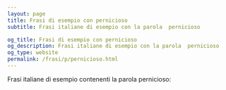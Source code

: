 ```yaml
---
layout: page
title: Frasi di esempio con pernicioso 
subtitle: Frasi italiane di esempio con la parola  pernicioso

og_title: Frasi di esempio con pernicioso 
og_description: Frasi italiane di esempio con la parola  pernicioso
og_type: website
permalink: /frasi/p/pernicioso.html
---
```


Frasi italiane di esempio contenenti la parola pernicioso:


